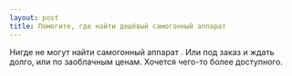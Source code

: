 ```yaml
---
layout: post 
title: Помогите, где найти дешёвый самогонный аппарат 
--- 
```

Нигде не могут найти самогонный аппарат . Или под заказ и ждать долго, или по заоблачным ценам. Хочется чего-то более доступного.